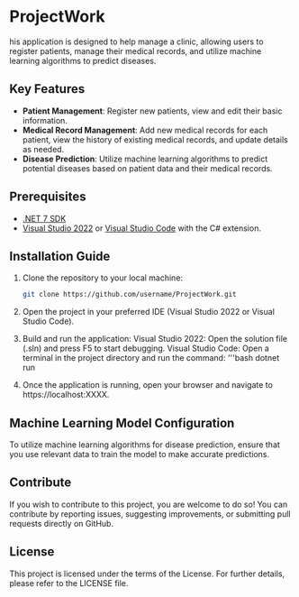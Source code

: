 # ProjectWork

his application is designed to help manage a clinic, allowing users to register patients, manage their medical records, and utilize machine learning algorithms to predict diseases.

## Key Features

- **Patient Management**: Register new patients, view and edit their basic information.
- **Medical Record Management**: Add new medical records for each patient, view the history of existing medical records, and update details as needed.
- **Disease Prediction**: Utilize machine learning algorithms to predict potential diseases based on patient data and their medical records.

## Prerequisites

- [.NET 7 SDK](https://dotnet.microsoft.com/download/dotnet/7.0)
- [Visual Studio 2022](https://visualstudio.microsoft.com/downloads/) or [Visual Studio Code](https://code.visualstudio.com/) with the C# extension.

## Installation Guide

1. Clone the repository to your local machine:

   ```bash
   git clone https://github.com/username/ProjectWork.git

2. Open the project in your preferred IDE (Visual Studio 2022 or Visual Studio Code).

3. Build and run the application:
    Visual Studio 2022: Open the solution file (.sln) and press F5 to start debugging.
    Visual Studio Code: Open a terminal in the project directory and run the command:
    '''bash
    dotnet run
   
4. Once the application is running, open your browser and navigate to https://localhost:XXXX.

## Machine Learning Model Configuration

To utilize machine learning algorithms for disease prediction, ensure that you use relevant data to train the model to make accurate predictions.

## Contribute

If you wish to contribute to this project, you are welcome to do so! You can contribute by reporting issues, suggesting improvements, or submitting pull requests directly on GitHub.

## License

This project is licensed under the terms of the License. For further details, please refer to the LICENSE file.
